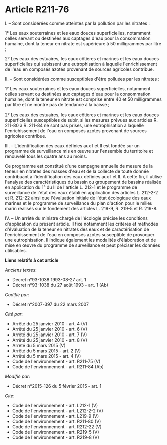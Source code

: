 # Article R211-76

I. – Sont considérées comme atteintes par la pollution par les nitrates :

1° Les eaux souterraines et les eaux douces superficielles, notamment celles servant ou destinées aux captages d'eau pour la
consommation humaine, dont la teneur en nitrate est supérieure à 50 milligrammes par litre ;

2° Les eaux des estuaires, les eaux côtières et marines et les eaux douces superficielles qui subissent une eutrophisation à
laquelle l'enrichissement de l'eau en composés azotés provenant de sources agricoles contribue.

II. – Sont considérées comme susceptibles d'être polluées par les nitrates :

1° Les eaux souterraines et les eaux douces superficielles, notamment celles servant ou destinées aux captages d'eau pour la
consommation humaine, dont la teneur en nitrate est comprise entre 40 et 50 milligrammes par litre et ne montre pas de
tendance à la baisse ;

2° Les eaux des estuaires, les eaux côtières et marines et les eaux douces superficielles susceptibles de subir, si les
mesures prévues aux articles R. 211-80 à R. 211-84 ne sont pas prises, une eutrophisation à laquelle l'enrichissement de
l'eau en composés azotés provenant de sources agricoles contribue.

III. – L'identification des eaux définies aux I et II est fondée sur un programme de surveillance mis en œuvre sur l'ensemble
du territoire et renouvelé tous les quatre ans au moins.

Ce programme est constitué d'une campagne annuelle de mesure de la teneur en nitrates des masses d'eau et de la collecte de
toute donnée contribuant à l'identification des eaux définies aux I et II. A cette fin, il utilise l'analyse des
caractéristiques du bassin ou groupement de bassins réalisée en application du 1° du II de l'article L. 212-1 et le programme
de surveillance de l'état des eaux établi en application des articles L. 212-2-2 et R. 212-22 ainsi que l'évaluation initiale
de l'état écologique des eaux marines et le programme de surveillance du plan d'action pour le milieu marin réalisés sur le
fondement des articles L. 219-9, R. 219-5 et R. 219-8.

IV. – Un arrêté du ministre chargé de l'écologie précise les conditions d'application du présent article. Il fixe notamment
les critères et méthodes d'évaluation de la teneur en nitrates des eaux et de caractérisation de l'enrichissement de l'eau en
composés azotés susceptible de provoquer une eutrophisation. Il indique également les modalités d'élaboration et de mise en
œuvre du programme de surveillance et peut préciser les données utilisables.

**Liens relatifs à cet article**

_Anciens textes_:

  - Décret n°93-1038 1993-08-27 art. 1
  - Décret n°93-1038 du 27 août 1993 - art. 1 (Ab)

_Codifié par_:

  - Décret n°2007-397 du 22 mars 2007

_Cité par_:

  - Arrêté du 25 janvier 2010 - art. 4 (V)
  - Arrêté du 25 janvier 2010 - art. 6 (V)
  - Arrêté du 25 janvier 2010 - art. 7 (V)
  - Arrêté du 25 janvier 2010 - art. 8 (V)
  - Arrêté du 5 mars 2015 (V)
  - Arrêté du 5 mars 2015 - art. 2 (V)
  - Arrêté du 5 mars 2015 - art. 4 (V)
  - Code de l'environnement - art. R211-75 (V)
  - Code de l'environnement - art. R211-84 (Ab)

_Modifié par_:

  - Décret n°2015-126 du 5 février 2015 - art. 1

_Cite_:

  - Code de l'environnement - art. L212-1 (V)
  - Code de l'environnement - art. L212-2-2 (V)
  - Code de l'environnement - art. L219-9 (V)
  - Code de l'environnement - art. R211-80 (V)
  - Code de l'environnement - art. R212-22 (V)
  - Code de l'environnement - art. R219-5 (V)
  - Code de l'environnement - art. R219-8 (V)
